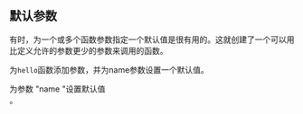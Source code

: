 ## 默认参数

有时，为一个或多个函数参数指定一个默认值是很有用的。这就创建了一个可以用比定义允许的参数更少的参数来调用的函数。 
  
为`hello`函数添加参数，并为name参数设置一个默认值。 

<div class='hint'>为参数 "name "设置默认值</div>。

